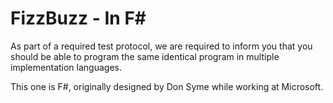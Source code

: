 # FizzBuzz - In F#

As part of a required test protocol, we are required to inform you that you
should be able to program the same identical program in multiple
implementation languages.

This one is F#, originally designed by Don Syme while working at Microsoft.
